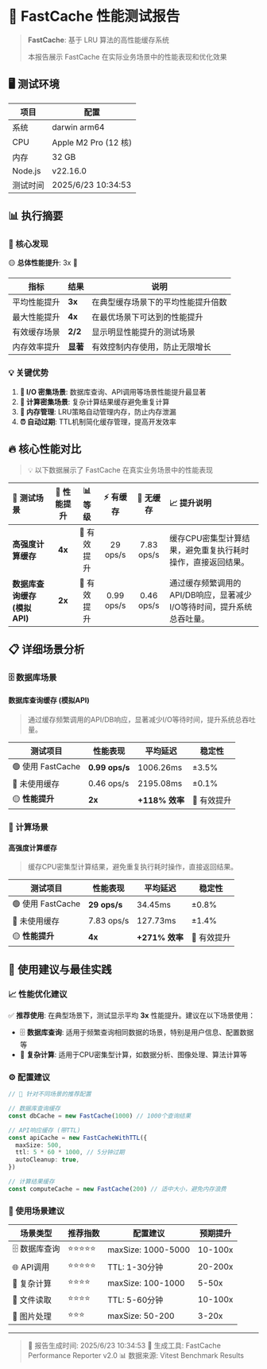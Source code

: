 # 🚀 FastCache 性能测试报告

> **FastCache**: 基于 LRU 算法的高性能缓存系统
>
> 本报告展示 FastCache 在实际业务场景中的性能表现和优化效果

## 🖥️ 测试环境

| 项目     | 配置                 |
| -------- | -------------------- |
| 系统     | darwin arm64         |
| CPU      | Apple M2 Pro (12 核) |
| 内存     | 32 GB                |
| Node.js  | v22.16.0             |
| 测试时间 | 2025/6/23 10:34:53   |

## 📊 执行摘要

### 🎯 核心发现

🟡 **总体性能提升**: 3x 🔺

| 指标         | 结果     | 说明                               |
| ------------ | -------- | ---------------------------------- |
| 平均性能提升 | **3x**   | 在典型缓存场景下的平均性能提升倍数 |
| 最大性能提升 | **4x**   | 在最优场景下可达到的性能提升       |
| 有效缓存场景 | **2/2**  | 显示明显性能提升的测试场景         |
| 内存效率提升 | **显著** | 有效控制内存使用，防止无限增长     |

### 💡 关键优势

1. **🚀 I/O 密集场景**: 数据库查询、API调用等场景性能提升最显著
2. **🧮 计算密集场景**: 复杂计算结果缓存避免重复计算
3. **💾 内存管理**: LRU策略自动管理内存，防止内存泄漏
4. **⏰ 自动过期**: TTL机制简化缓存管理，提高开发效率

## 🔥 核心性能对比

> 💡 以下数据展示了 FastCache 在真实业务场景中的性能表现

| 🎯 测试场景                  | 🚀 性能提升 |   📊 等级   | ⚡ 有缓存  | 🐌 无缓存  | 📈 提升说明                                                           |
| :--------------------------- | :---------: | :---------: | :--------: | :--------: | :-------------------------------------------------------------------- |
| **高强度计算缓存**           |   **4x**    | 🔺 有效提升 |  29 ops/s  | 7.83 ops/s | 缓存CPU密集型计算结果，避免重复执行耗时操作，直接返回结果。           |
| **数据库查询缓存 (模拟API)** |   **2x**    | 🔺 有效提升 | 0.99 ops/s | 0.46 ops/s | 通过缓存频繁调用的API/DB响应，显著减少I/O等待时间，提升系统总吞吐量。 |

## 📋 详细场景分析

### 🗄️ 数据库场景

#### 数据库查询缓存 (模拟API)

> 通过缓存频繁调用的API/DB响应，显著减少I/O等待时间，提升系统总吞吐量。

| 测试项目          | 性能表现       | 平均延迟       | 稳定性      |
| ----------------- | -------------- | -------------- | ----------- |
| 🟢 使用 FastCache | **0.99 ops/s** | 1006.26ms      | ±3.5%       |
| 🔴 未使用缓存     | 0.46 ops/s     | 2195.08ms      | ±0.1%       |
| 🟡 **性能提升**   | **2x**         | **+118% 效率** | 🔺 有效提升 |

### 🧮 计算场景

#### 高强度计算缓存

> 缓存CPU密集型计算结果，避免重复执行耗时操作，直接返回结果。

| 测试项目          | 性能表现     | 平均延迟       | 稳定性      |
| ----------------- | ------------ | -------------- | ----------- |
| 🟢 使用 FastCache | **29 ops/s** | 34.45ms        | ±0.8%       |
| 🔴 未使用缓存     | 7.83 ops/s   | 127.73ms       | ±1.4%       |
| 🟡 **性能提升**   | **4x**       | **+271% 效率** | 🔺 有效提升 |

## 🚀 使用建议与最佳实践

### 📈 性能优化建议

✅ **推荐使用**: 在典型场景下，测试显示平均 **3x** 性能提升。建议在以下场景使用：

- 🗄️ **数据库查询**: 适用于频繁查询相同数据的场景，特别是用户信息、配置数据等
- 🧮 **复杂计算**: 适用于CPU密集型计算，如数据分析、图像处理、算法计算等

### ⚙️ 配置建议

```typescript
// 🎯 针对不同场景的推荐配置

// 数据库查询缓存
const dbCache = new FastCache(1000) // 1000个查询结果

// API响应缓存 (带TTL)
const apiCache = new FastCacheWithTTL({
  maxSize: 500,
  ttl: 5 * 60 * 1000, // 5分钟过期
  autoCleanup: true,
})

// 计算结果缓存
const computeCache = new FastCache(200) // 适中大小，避免内存浪费
```

### 🎯 使用场景建议

| 场景类型      | 推荐指数   | 配置建议           | 预期提升 |
| ------------- | ---------- | ------------------ | -------- |
| 🗄️ 数据库查询 | ⭐⭐⭐⭐⭐ | maxSize: 1000-5000 | 10-100x  |
| 🌐 API调用    | ⭐⭐⭐⭐⭐ | TTL: 1-30分钟      | 20-200x  |
| 🧮 复杂计算   | ⭐⭐⭐⭐   | maxSize: 100-1000  | 5-50x    |
| 📁 文件读取   | ⭐⭐⭐⭐   | TTL: 5-60分钟      | 10-100x  |
| 🎨 图片处理   | ⭐⭐⭐     | maxSize: 50-200    | 3-20x    |

---

> 📝 报告生成时间: 2025/6/23 10:34:53
> 🔧 生成工具: FastCache Performance Reporter v2.0
> 📊 数据来源: Vitest Benchmark Results
